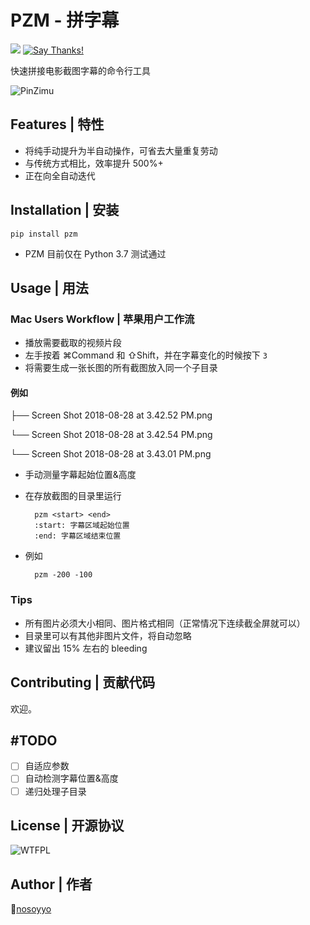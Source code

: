 # PZM - 拼字幕
![](https://img.shields.io/pypi/pyversions/Django.svg?maxAge=2592000)
[![Say Thanks!](https://img.shields.io/badge/Say%20Thanks-!-1EAEDB.svg)](https://saythanks.io/to/nosoyyo)


快速拼接电影截图字幕的命令行工具

![PinZimu](https://github.com/nosoyyo/pzm/blob/master/pzm_title_500x200.png)

## Features | 特性

- 将纯手动提升为半自动操作，可省去大量重复劳动
- 与传统方式相比，效率提升 500%+
- 正在向全自动迭代

## Installation | 安装
    pip install pzm

- PZM 目前仅在 Python 3.7 测试通过

## Usage | 用法

### Mac Users Workflow | 苹果用户工作流
- 播放需要截取的视频片段
- 左手按着 ⌘Command 和 ⇧Shift，并在字幕变化的时候按下 `3`
- 将需要生成一张长图的所有截图放入同一个子目录

#### 例如

├── Screen Shot 2018-08-28 at 3.42.52 PM.png

└── Screen Shot 2018-08-28 at 3.42.54 PM.png

└── Screen Shot 2018-08-28 at 3.43.01 PM.png

- 手动测量字幕起始位置&高度
- 在存放截图的目录里运行 

        pzm <start> <end>
        :start: 字幕区域起始位置
        :end: 字幕区域结束位置
- 例如

        pzm -200 -100

### Tips
- 所有图片必须大小相同、图片格式相同（正常情况下连续截全屏就可以）
- 目录里可以有其他非图片文件，将自动忽略
- 建议留出 15% 左右的 bleeding

## Contributing | 贡献代码
欢迎。

## #TODO

- [ ] 自适应参数
- [ ] 自动检测字幕位置&高度
- [ ] 递归处理子目录

## License | 开源协议

![WTFPL](http://www.wtfpl.net/wp-content/uploads/2012/12/wtfpl-badge-4.png)

## Author | 作者

[nosoyyo]()
